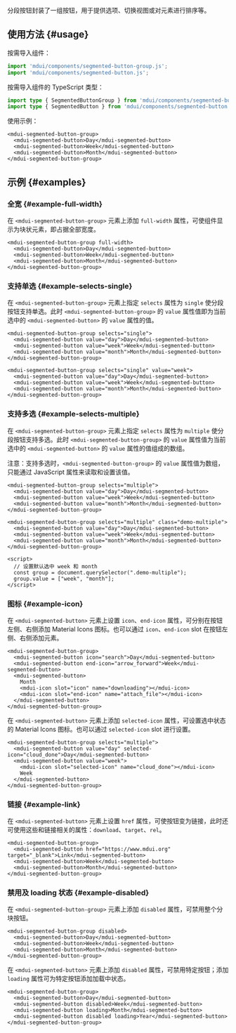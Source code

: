 分段按钮封装了一组按钮，用于提供选项、切换视图或对元素进行排序等。

## 使用方法 {#usage}

按需导入组件：

```js
import 'mdui/components/segmented-button-group.js';
import 'mdui/components/segmented-button.js';
```

按需导入组件的 TypeScript 类型：

```ts
import type { SegmentedButtonGroup } from 'mdui/components/segmented-button-group.js';
import type { SegmentedButton } from 'mdui/components/segmented-button.js';
```

使用示例：

```html,example
<mdui-segmented-button-group>
  <mdui-segmented-button>Day</mdui-segmented-button>
  <mdui-segmented-button>Week</mdui-segmented-button>
  <mdui-segmented-button>Month</mdui-segmented-button>
</mdui-segmented-button-group>
```

## 示例 {#examples}

### 全宽 {#example-full-width}

在 `<mdui-segmented-button-group>` 元素上添加 `full-width` 属性，可使组件显示为块状元素，即占据全部宽度。

```html,example,expandable
<mdui-segmented-button-group full-width>
  <mdui-segmented-button>Day</mdui-segmented-button>
  <mdui-segmented-button>Week</mdui-segmented-button>
  <mdui-segmented-button>Month</mdui-segmented-button>
</mdui-segmented-button-group>
```

### 支持单选 {#example-selects-single}

在 `<mdui-segmented-button-group>` 元素上指定 `selects` 属性为 `single` 使分段按钮支持单选。此时 `<mdui-segmented-button-group>` 的 `value` 属性值即为当前选中的 `<mdui-segmented-button>` 的 `value` 属性的值。

```html,example,expandable
<mdui-segmented-button-group selects="single">
  <mdui-segmented-button value="day">Day</mdui-segmented-button>
  <mdui-segmented-button value="week">Week</mdui-segmented-button>
  <mdui-segmented-button value="month">Month</mdui-segmented-button>
</mdui-segmented-button-group>

<mdui-segmented-button-group selects="single" value="week">
  <mdui-segmented-button value="day">Day</mdui-segmented-button>
  <mdui-segmented-button value="week">Week</mdui-segmented-button>
  <mdui-segmented-button value="month">Month</mdui-segmented-button>
</mdui-segmented-button-group>
```

### 支持多选 {#example-selects-multiple}

在 `<mdui-segmented-button-group>` 元素上指定 `selects` 属性为 `multiple` 使分段按钮支持多选。此时 `<mdui-segmented-button-group>` 的 `value` 属性值为当前选中的 `<mdui-segmented-button>` 的 `value` 属性的值组成的数组。

注意：支持多选时，`<mdui-segmented-button-group>` 的 `value` 属性值为数组，只能通过 JavaScript 属性来读取和设置该值。

```html,example,expandable
<mdui-segmented-button-group selects="multiple">
  <mdui-segmented-button value="day">Day</mdui-segmented-button>
  <mdui-segmented-button value="week">Week</mdui-segmented-button>
  <mdui-segmented-button value="month">Month</mdui-segmented-button>
</mdui-segmented-button-group>

<mdui-segmented-button-group selects="multiple" class="demo-multiple">
  <mdui-segmented-button value="day">Day</mdui-segmented-button>
  <mdui-segmented-button value="week">Week</mdui-segmented-button>
  <mdui-segmented-button value="month">Month</mdui-segmented-button>
</mdui-segmented-button-group>

<script>
  // 设置默认选中 week 和 month
  const group = document.querySelector(".demo-multiple");
  group.value = ["week", "month"];
</script>
```

### 图标 {#example-icon}

在 `<mdui-segmented-button>` 元素上设置 `icon`、`end-icon` 属性，可分别在按钮左侧、右侧添加 Material Icons 图标。也可以通过 `icon`、`end-icon` slot 在按钮左侧、右侧添加元素。

```html,example,expandable
<mdui-segmented-button-group>
  <mdui-segmented-button icon="search">Day</mdui-segmented-button>
  <mdui-segmented-button end-icon="arrow_forward">Week</mdui-segmented-button>
  <mdui-segmented-button>
    Month
    <mdui-icon slot="icon" name="downloading"></mdui-icon>
    <mdui-icon slot="end-icon" name="attach_file"></mdui-icon>
  </mdui-segmented-button>
</mdui-segmented-button-group>
```

在 `<mdui-segmented-button>` 元素上添加 `selected-icon` 属性，可设置选中状态的 Material Icons 图标。也可以通过 `selected-icon` slot 进行设置。

```html,example,expandable
<mdui-segmented-button-group selects="multiple">
  <mdui-segmented-button value="day" selected-icon="cloud_done">Day</mdui-segmented-button>
  <mdui-segmented-button value="week">
    <mdui-icon slot="selected-icon" name="cloud_done"></mdui-icon>
    Week
  </mdui-segmented-button>
</mdui-segmented-button-group>
```

### 链接 {#example-link}

在 `<mdui-segmented-button>` 元素上设置 `href` 属性，可使按钮变为链接，此时还可使用这些和链接相关的属性：`download`、`target`、`rel`。

```html,example,expandable
<mdui-segmented-button-group>
  <mdui-segmented-button href="https://www.mdui.org" target="_blank">Link</mdui-segmented-button>
  <mdui-segmented-button>Week</mdui-segmented-button>
  <mdui-segmented-button>Month</mdui-segmented-button>
</mdui-segmented-button-group>
```

### 禁用及 loading 状态 {#example-disabled}

在 `<mdui-segmented-button-group>` 元素上添加 `disabled` 属性，可禁用整个分块按钮。

```html,example,expandable
<mdui-segmented-button-group disabled>
  <mdui-segmented-button>Day</mdui-segmented-button>
  <mdui-segmented-button>Week</mdui-segmented-button>
  <mdui-segmented-button>Month</mdui-segmented-button>
</mdui-segmented-button-group>
```

在 `<mdui-segmented-button>` 元素上添加 `disabled` 属性，可禁用特定按钮；添加 `loading` 属性可为特定按钮添加加载中状态。

```html,example,expandable
<mdui-segmented-button-group>
  <mdui-segmented-button>Day</mdui-segmented-button>
  <mdui-segmented-button disabled>Week</mdui-segmented-button>
  <mdui-segmented-button loading>Month</mdui-segmented-button>
  <mdui-segmented-button disabled loading>Year</mdui-segmented-button>
</mdui-segmented-button-group>
```
